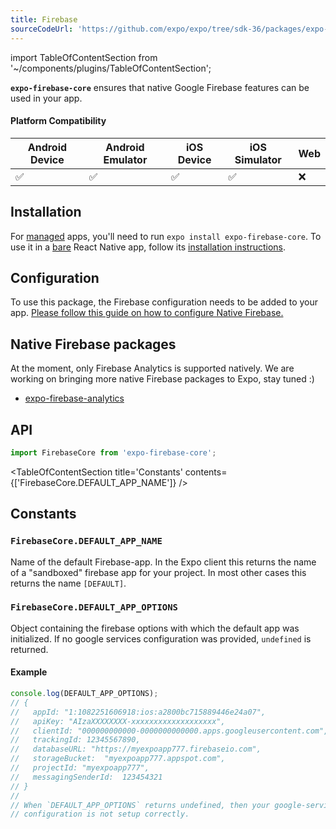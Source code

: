 ```yaml
---
title: Firebase
sourceCodeUrl: 'https://github.com/expo/expo/tree/sdk-36/packages/expo-firebase-core'
---
```


import TableOfContentSection from '~/components/plugins/TableOfContentSection';

**`expo-firebase-core`** ensures that native Google Firebase features can be used in your app.

#### Platform Compatibility

| Android Device | Android Emulator | iOS Device | iOS Simulator | Web |
| -------------- | ---------------- | ---------- | ------------- | --- |
| ✅              | ✅                | ✅          | ✅             | ❌   |

## Installation

For [managed](../../introduction/managed-vs-bare/#managed-workflow) apps, you'll need to run `expo install expo-firebase-core`. To use it in a [bare](../../introduction/managed-vs-bare/#bare-workflow) React Native app, follow its [installation instructions](https://github.com/expo/expo/tree/master/packages/expo-firebase-core).


## Configuration

To use this package, the Firebase configuration needs to be added to your app.
[Please follow this guide on how to configure Native Firebase.](../../guides/setup-native-firebase)


## Native Firebase packages

At the moment, only Firebase Analytics is supported natively. We are working on bringing more native Firebase packages to Expo, stay tuned :)

- [expo-firebase-analytics](./firebase-anlytics.md)

## API

```js
import FirebaseCore from 'expo-firebase-core';
```

<TableOfContentSection title='Constants' contents={['FirebaseCore.DEFAULT_APP_NAME']} />

## Constants

### `FirebaseCore.DEFAULT_APP_NAME`

Name of the default Firebase-app. In the Expo client this returns the name of a "sandboxed" firebase app for your project.
In most other cases this returns the name `[DEFAULT]`.

### `FirebaseCore.DEFAULT_APP_OPTIONS`

Object containing the firebase options with which the default app was initialized. If no google services configuration was provided, `undefined` is returned.

#### Example

```javascript
console.log(DEFAULT_APP_OPTIONS);
// {
//   appId: "1:1082251606918:ios:a2800bc715889446e24a07",
//   apiKey: "AIzaXXXXXXXX-xxxxxxxxxxxxxxxxxxx",
//   clientId: "000000000000-0000000000000.apps.googleusercontent.com",
//   trackingId: 12345567890,
//   databaseURL: "https://myexpoapp777.firebaseio.com",
//   storageBucket:  "myexpoapp777.appspot.com",
//   projectId: "myexpoapp777",
//   messagingSenderId:  123454321
// }
//
// When `DEFAULT_APP_OPTIONS` returns undefined, then your google-services
// configuration is not setup correctly.
```

#
